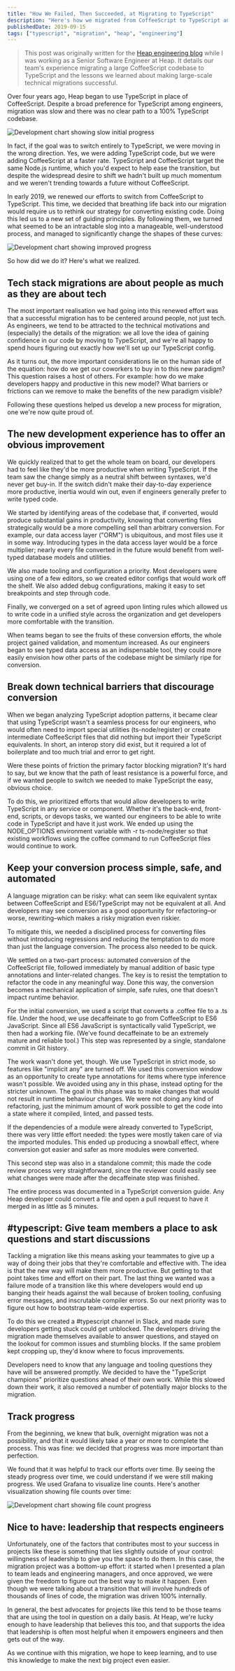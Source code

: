 ```yaml
---
title: "How We Failed, Then Succeeded, at Migrating to TypeScript"
description: "Here's how we migrated from CoffeeScript to TypeScript and what we learned along the way."
publishedDate: 2019-09-15
tags: ["typescript", "migration", "heap", "engineering"]
---
```


> This post was originally written for the [Heap engineering blog](https://www.heap.io/blog/migrating-to-typescript) while I was working as a Senior Software Engineer at Heap. It details our team's experience migrating a large CoffeeScript codebase to TypeScript and the lessons we learned about making large-scale technical migrations successful.

Over four years ago, Heap began to use TypeScript in place of CoffeeScript. Despite a broad preference for TypeScript among engineers, migration was slow and there was no clear path to a 100% TypeScript codebase.

![Development chart showing slow initial progress](./blog-develop-chart.png)

In fact, if the goal was to switch entirely to TypeScript, we were moving in the wrong direction. Yes, we were adding TypeScript code, but we were adding CoffeeScript at a faster rate. TypeScript and CoffeeScript target the same Node.js runtime, which you'd expect to help ease the transition, but despite the widespread desire to shift we hadn't built up much momentum and we weren't trending towards a future without CoffeeScript.

In early 2019, we renewed our efforts to switch from CoffeeScript to TypeScript. This time, we decided that breathing life back into our migration would require us to rethink our strategy for converting existing code. Doing this led us to a new set of guiding principles. By following them, we turned what seemed to be an intractable slog into a manageable, well-understood process, and managed to significantly change the shapes of these curves:

![Development chart showing improved progress](./blog-develop-chart-2.png)

So how did we do it? Here's what we realized.

## Tech stack migrations are about people as much as they are about tech

The most important realisation we had going into this renewed effort was that a successful migration has to be centered around people, not just tech. As engineers, we tend to be attracted to the technical motivations and (especially) the details of the migration: we all love the idea of gaining confidence in our code by moving to TypeScript, and we're all happy to spend hours figuring out exactly how we'll set up our TypeScript config.

As it turns out, the more important considerations lie on the human side of the equation: how do we get our coworkers to buy in to this new paradigm? This question raises a host of others. For example: how do we make developers happy and productive in this new model? What barriers or frictions can we remove to make the benefits of the new paradigm visible?

Following these questions helped us develop a new process for migration, one we're now quite proud of.

## The new development experience has to offer an obvious improvement

We quickly realized that to get the whole team on board, our developers had to feel like they'd be more productive when writing TypeScript. If the team saw the change simply as a neutral shift between syntaxes, we'd never get buy-in. If the switch didn't make their day-to-day experience more productive, inertia would win out, even if engineers generally prefer to write typed code.

We started by identifying areas of the codebase that, if converted, would produce substantial gains in productivity, knowing that converting files strategically would be a more compelling sell than arbitrary conversion. For example, our data access layer ("ORM") is ubiquitous, and most files use it in some way. Introducing types in the data access layer would be a force multiplier; nearly every file converted in the future would benefit from well-typed database models and utilities.

We also made tooling and configuration a priority. Most developers were using one of a few editors, so we created editor configs that would work off the shelf. We also added debug configurations, making it easy to set breakpoints and step through code.

Finally, we converged on a set of agreed upon linting rules which allowed us to write code in a unified style across the organization and get developers more comfortable with the transition.

When teams began to see the fruits of these conversion efforts, the whole project gained validation, and momentum increased. As our engineers began to see typed data access as an indispensable tool, they could more easily envision how other parts of the codebase might be similarly ripe for conversion.

## Break down technical barriers that discourage conversion

When we began analyzing TypeScript adoption patterns, it became clear that using TypeScript wasn't a seamless process for our engineers, who would often need to import special utilities (ts-node/register) or create intermediate CoffeeScript files that did nothing but import their TypeScript equivalents. In short, an interop story did exist, but it required a lot of boilerplate and too much trial and error to get right.

Were these points of friction the primary factor blocking migration? It's hard to say, but we know that the path of least resistance is a powerful force, and if we wanted people to switch we needed to make TypeScript the easy, obvious choice.

To do this, we prioritized efforts that would allow developers to write TypeScript in any service or component. Whether it's the back-end, front-end, scripts, or devops tasks, we wanted our engineers to be able to write code in TypeScript and have it just work. We ended up using the NODE_OPTIONS environment variable with -r ts-node/register so that existing workflows using the coffee command to run CoffeeScript files would continue to work.

## Keep your conversion process simple, safe, and automated

A language migration can be risky: what can seem like equivalent syntax between CoffeeScript and ES6/TypeScript may not be equivalent at all. And developers may see conversion as a good opportunity for refactoring–or worse, rewriting–which makes a risky migration even riskier.

To mitigate this, we needed a disciplined process for converting files without introducing regressions and reducing the temptation to do more than just the language conversion. The process also needed to be quick.

We settled on a two-part process: automated conversion of the CoffeeScript file, followed immediately by manual addition of basic type annotations and linter-related changes. The key is to resist the temptation to refactor the code in any meaningful way. Done this way, the conversion becomes a mechanical application of simple, safe rules, one that doesn't impact runtime behavior.

For the initial conversion, we used a script that converts a .coffee file to a .ts file. Under the hood, we use decaffeinate to go from CoffeeScript to ES6 JavaScript. Since all ES6 JavaScript is syntactically valid TypeScript, we then had a working file. (We've found decaffeinate to be an extremely mature and reliable tool.) This step was represented by a single, standalone commit in Git history.

The work wasn't done yet, though. We use TypeScript in strict mode, so features like "implicit any" are turned off. We used this conversion window as an opportunity to create type annotations for items where type inference wasn't possible. We avoided using any in this phase, instead opting for the stricter unknown. The goal in this phase was to make changes that would not result in runtime behaviour changes. We were not doing any kind of refactoring, just the minimum amount of work possible to get the code into a state where it compiled, linted, and passed tests.

If the dependencies of a module were already converted to TypeScript, there was very little effort needed: the types were mostly taken care of via the imported modules. This ended up producing a snowball effect, where conversion got easier and safer as more modules were converted.

This second step was also in a standalone commit; this made the code review process very straightforward, since the reviewer could easily see what changes were made after the decaffeinate step was finished.

The entire process was documented in a TypeScript conversion guide. Any Heap developer could convert a file and open a pull request to have it merged in as little as 5 minutes.

## #typescript: Give team members a place to ask questions and start discussions

Tackling a migration like this means asking your teammates to give up a way of doing their jobs that they're comfortable and effective with. The idea is that the new way will make them more productive. But getting to that point takes time and effort on their part. The last thing we wanted was a failure mode of a transition like this where developers would end up banging their heads against the wall because of broken tooling, confusing error messages, and inscrutable compiler errors. So our next priority was to figure out how to bootstrap team-wide expertise.

To do this we created a #typescript channel in Slack, and made sure developers getting stuck could get unblocked. The developers driving the migration made themselves available to answer questions, and stayed on the lookout for common issues and stumbling blocks. If the same problem kept cropping up, they'd know where to focus improvements.

Developers need to know that any language and tooling questions they have will be answered promptly. We decided to have the "TypeScript champions" prioritize questions ahead of their own work. While this slowed down their work, it also removed a number of potentially major blocks to the migration.

## Track progress

From the beginning, we knew that bulk, overnight migration was not a possibility, and that it would likely take a year or more to complete the process. This was fine: we decided that progress was more important than perfection.

We found that it was helpful to track our efforts over time. By seeing the steady progress over time, we could understand if we were still making progress. We used Grafana to visualize line counts. Here's another visualization showing file counts over time:

![Development chart showing file count progress](./blog-develop-chart-3.png)

## Nice to have: leadership that respects engineers

Unfortunately, one of the factors that contributes most to your success in projects like these is something that lies slightly outside of your control: willingness of leadership to give you the space to do them. In this case, the migration project was a bottom-up effort: it started when I presented a plan to team leads and engineering managers, and once approved, we were given the freedom to figure out the best way to make it happen. Even though we were talking about a transition that will involve hundreds of thousands of lines of code, the migration was driven 100% internally.

In general, the best advocates for projects like this tend to be those teams that are using the tool in question on a daily basis. At Heap, we're lucky enough to have leadership that believes this too, and that supports the idea that leadership is often most helpful when it empowers engineers and then gets out of the way.

As we continue with this migration, we hope to keep learning, and to use this knowledge to make the next big project even easier.
